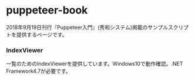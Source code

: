 # puppeteer-book
2018年9月19日刊行『Puppeteer入門』(秀和システム)掲載のサンプルスクリプトを提供するページです。

### IndexViewer
一覧のためのIndexViewerを提供しています。Windows10で動作確認。.NET Framework4.7が必要です。
